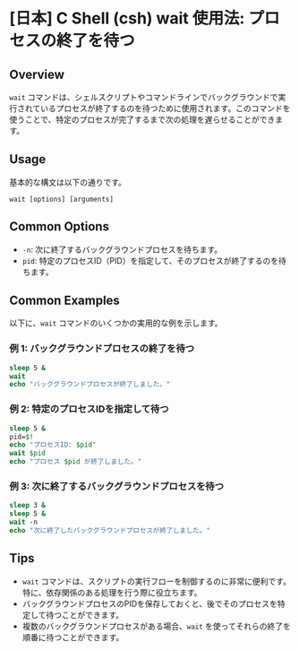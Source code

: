 # [日本] C Shell (csh) wait 使用法: プロセスの終了を待つ

## Overview
`wait` コマンドは、シェルスクリプトやコマンドラインでバックグラウンドで実行されているプロセスが終了するのを待つために使用されます。このコマンドを使うことで、特定のプロセスが完了するまで次の処理を遅らせることができます。

## Usage
基本的な構文は以下の通りです。

```
wait [options] [arguments]
```

## Common Options
- `-n`: 次に終了するバックグラウンドプロセスを待ちます。
- `pid`: 特定のプロセスID（PID）を指定して、そのプロセスが終了するのを待ちます。

## Common Examples
以下に、`wait` コマンドのいくつかの実用的な例を示します。

### 例 1: バックグラウンドプロセスの終了を待つ
```csh
sleep 5 &
wait
echo "バックグラウンドプロセスが終了しました。"
```

### 例 2: 特定のプロセスIDを指定して待つ
```csh
sleep 5 &
pid=$!
echo "プロセスID: $pid"
wait $pid
echo "プロセス $pid が終了しました。"
```

### 例 3: 次に終了するバックグラウンドプロセスを待つ
```csh
sleep 3 &
sleep 5 &
wait -n
echo "次に終了したバックグラウンドプロセスが終了しました。"
```

## Tips
- `wait` コマンドは、スクリプトの実行フローを制御するのに非常に便利です。特に、依存関係のある処理を行う際に役立ちます。
- バックグラウンドプロセスのPIDを保存しておくと、後でそのプロセスを特定して待つことができます。
- 複数のバックグラウンドプロセスがある場合、`wait` を使ってそれらの終了を順番に待つことができます。